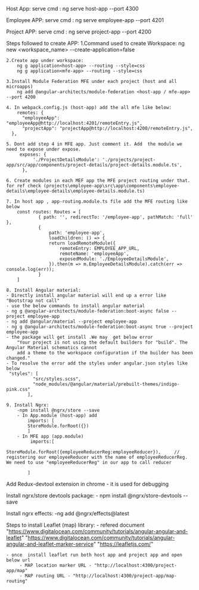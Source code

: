 Host App:
    serve cmd : ng serve host-app --port 4300


Employee APP:
   serve cmd : ng serve employee-app --port 4201 


Project APP:
    serve cmd : ng serve project-app --port 4200 


Steps followed to create APP:
    1.Command used to create Workspace:
        ng new <workspace_name> --create-application=false 

    2.Create app under workspace:
        ng g application<host-app> --routing --style=css
        ng g application<mfe-app> --routing --style=css

    3.Install Module Federation MFE under each project (host and all microapps)
        ng add @angular-architects/module-federation <host-app / mfe-app> --port 4200

    4. In webpack.config.js (host-app) add the all mfe like below:
        remotes: {
          "employeeApp": "employeeApp@http://localhost:4201/remoteEntry.js",
          "projectApp": "projectApp@http://localhost:4200/remoteEntry.js",
      },

    5. Dont add step 4 in MFE app. Just comment it. Add  the module we need to expose under expose. 
         exposes: {
              './ProjectDetailsModule': './projects/project-app/src/app/components/project-details/project-details.module.ts',
          },

    6. Create modules in each MEF app the MFE project routing under that. for ref check (projects\employee-app\src\app\components\employee-details\employee-details\employee-details.module.ts)

    7. In host app , app-routing.module.ts file add the MFE routing like below
        const routes: Routes = [
                { path: '', redirectTo: '/employee-app', pathMatch: 'full' },
                {
                    path: 'employee-app',
                    loadChildren: () => {
                    return loadRemoteModule({
                        remoteEntry: EMPLOYEE_APP_URL,
                        remoteName: 'employeeApp',
                        exposedModule: './EmployeeDetailsModule',
                    }).then(m => m.EmployeeDetailsModule).catch(err => console.log(err));
                }
        ]

    8. Install Angular material:  
    - Directly install angular material will end up a error like "Bootstrap not call"
    - use the below commands to install angular material
    - ng g @angular-architects/module-federation:boot-async false --project employee-app
    - ng add @angular/material --project employee-app
    - ng g @angular-architects/module-federation:boot-async true --project employee-app
    - the package will get install .We may  get below error
        "Your project is not using the default builders for "build". The Angular Material schematics cannot 
        add a theme to the workspace configuration if the builder has been changed."
    - To resolve the error add the styles under angular.json styles like below 
     "styles": [
              "src/styles.scss",
              "node_modules/@angular/material/prebuilt-themes/indigo-pink.css"
            ],

    9. Install Ngrx:
        -npm install @ngrx/store --save
        - In App.module (host-app) add 
            imports: [
            StoreModule.forRoot({})
            ]
        - In MFE app (app.module)
             imports:[
                    StoreModule.forRoot({employeeReducerReg:employeeReducer}),     // registering our employeeReducer with the name of employeeReducerReg. We need to use "employeeReducerReg" in our app to call reducer
            
            ]

Add Redux-devtool extension in chrome - it is used for debugging 

Install ngrx/store devtools package:
    - npm install @ngrx/store-devtools --save

Install ngrx effects:
    -ng add @ngrx/effects@latest

    

Steps to install Leaflet (map) library:
    - refered document
    "https://www.digitalocean.com/community/tutorials/angular-angular-and-leaflet"
    "https://www.digitalocean.com/community/tutorials/angular-angular-and-leaflet-marker-service"
    "https://leafletjs.com/"

    - once  install leaflet run both host app and project app and open below url
         - MAP location marker URL - "http://localhost:4300/project-app/map"
         - MAP routing URL - "http://localhost:4300/project-app/map-routing"